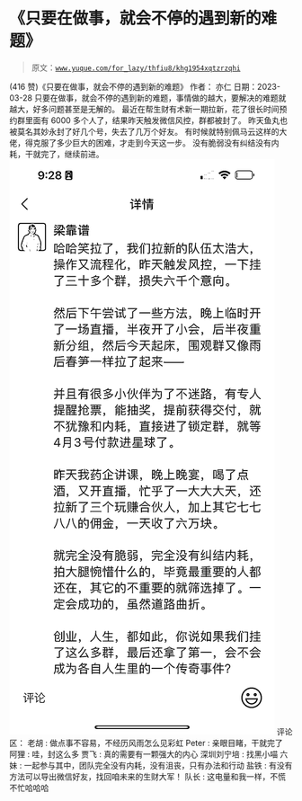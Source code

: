 # 《只要在做事，就会不停的遇到新的难题》

> 原文：[`www.yuque.com/for_lazy/thfiu8/khg1954xqtzrzqhi`](https://www.yuque.com/for_lazy/thfiu8/khg1954xqtzrzqhi)

<ne-h2 id="b72af18a" data-lake-id="b72af18a"><ne-heading-ext><ne-heading-anchor></ne-heading-anchor><ne-heading-fold></ne-heading-fold></ne-heading-ext><ne-heading-content><ne-text id="u965a5d05">(416 赞)《只要在做事，就会不停的遇到新的难题》</ne-text></ne-heading-content></ne-h2> <ne-p id="u831ea514" data-lake-id="u831ea514"><ne-text id="ue9d60eb7">作者： 亦仁</ne-text></ne-p> <ne-p id="u5db90903" data-lake-id="u5db90903"><ne-text id="u3d7cf671">日期：2023-03-28</ne-text></ne-p> <ne-p id="u4e361299" data-lake-id="u4e361299"><ne-text id="u9f829cfb">只要在做事，就会不停的遇到新的难题，事情做的越大，要解决的难题就越大，好多问题甚至是无解的。</ne-text></ne-p> <ne-p id="ud3810a24" data-lake-id="ud3810a24"><ne-text id="u6fc246d0">最近在帮生财有术新一期拉新，花了很长时间预约群里面有 6000 多个人了，结果昨天触发微信风控，群都被封了。</ne-text></ne-p> <ne-p id="u74beacb8" data-lake-id="u74beacb8"><ne-text id="uc357ab5e">昨天鱼丸也被莫名其妙永封了好几个号，失去了几万个好友。</ne-text></ne-p> <ne-p id="u2fc64803" data-lake-id="u2fc64803"><ne-text id="u671221d9">有时候就特别佩马云这样的大佬，得克服了多少巨大的困难，才走到今天这一步。</ne-text></ne-p> <ne-p id="udd64e786" data-lake-id="udd64e786"><ne-text id="u282667b4">没有脆弱没有纠结没有内耗，干就完了，继续前进。</ne-text><ne-card data-card-name="image" data-card-type="inline" id="G2jBZ" data-event-boundary="card">![](img/d3afd951bee66cd0fbe10736450b1ed6.png)  <ne-hole id="u527047d8" data-lake-id="u527047d8"><ne-card data-card-name="hr" data-card-type="block" id="PO7rC" data-event-boundary="card"><ne-p id="u9277296e" data-lake-id="u9277296e"><ne-text id="ua53930a1">评论区：</ne-text></ne-p> <ne-p id="u8a42c52a" data-lake-id="u8a42c52a"><ne-text id="u4e0c09a9">老胡 : 做点事不容易，不经历风雨怎么见彩虹</ne-text> <ne-text id="u81075eeb">Peter : 亲眼目睹，干就完了</ne-text> <ne-text id="ue73d3866">阿狸 : 哇，封这么多</ne-text> <ne-text id="u351b557a">贾飞 : 真的需要有一颗强大的内心</ne-text> <ne-text id="ub5f84259">深圳刘宁培 : 找黑小喵</ne-text> <ne-text id="u25105e40">六妹 : 一起参与其中，团队完全没有内耗，没有沮丧，只有办法和行动</ne-text> <ne-text id="uf8d75a4d">盐铁 : 有没有方法可以导出微信好友，找回咱未来的生财大军！</ne-text> <ne-text id="u4c1c3052">队长 : 这电量和我一样，不慌不忙哈哈哈</ne-text></ne-p></ne-card></ne-hole></ne-card></ne-p>
